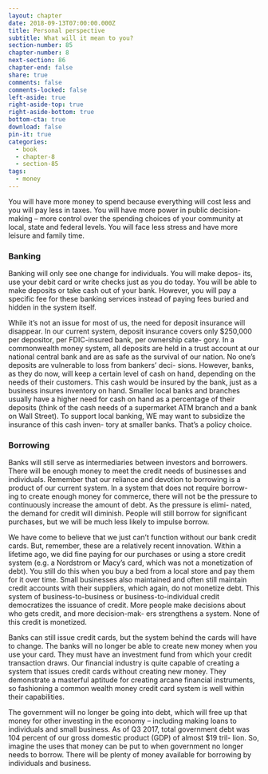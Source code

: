 ```yaml
---
layout: chapter
date: 2018-09-13T07:00:00.000Z
title: Personal perspective
subtitle: What will it mean to you?
section-number: 85
chapter-number: 8
next-section: 86
chapter-end: false
share: true
comments: false
comments-locked: false
left-aside: true
right-aside-top: true
right-aside-bottom: true
bottom-cta: true
download: false
pin-it: true
categories:
  - book
  - chapter-8
  - section-85
tags:
  - money
---
```

You will have more money to spend because everything will cost less
and you will pay less in taxes. You will have more power in public
decision-making – more control over the spending choices of your
community at local, state and federal levels. You will face less stress
and have more leisure and family time.

### Banking

Banking will only see one change for individuals. You will make depos-
its, use your debit card or write checks just as you do today. You will
be able to make deposits or take cash out of your bank. However, you
will pay a specific fee for these banking services instead of paying
fees buried and hidden in the system itself.

While it’s not an issue for most of us, the need for deposit insurance
will disappear. In our current system, deposit insurance covers only
$250,000 per depositor, per FDIC-insured bank, per ownership cate-
gory. In a commonwealth money system, all deposits are held in a trust
account at our national central bank and are as safe as the survival of
our nation. No one’s deposits are vulnerable to loss from bankers’ deci-
sions. However, banks, as they do now, will keep a certain level of cash
on hand, depending on the needs of their customers. This cash would
be insured by the bank, just as a business insures inventory on hand.
Smaller local banks and branches usually have a higher need for cash
on hand as a percentage of their deposits (think of the cash needs of a
supermarket ATM branch and a bank on Wall Street). To support local
banking, WE may want to subsidize the insurance of this cash inven-
tory at smaller banks. That’s a policy choice.

### Borrowing

Banks will still serve as intermediaries between investors and borrowers.
There will be enough money to meet the credit needs of businesses and
individuals. Remember that our reliance and devotion to borrowing is a
product of our current system. In a system that does not require borrow-
ing to create enough money for commerce, there will not be the pressure
to continuously increase the amount of debt. As the pressure is elimi-
nated, the demand for credit will diminish. People will still borrow for
significant purchases, but we will be much less likely to impulse borrow.

We have come to believe that we just can’t function without our bank
credit cards. But, remember, these are a relatively recent innovation.
Within a lifetime ago, we did fine paying for our purchases or using a
store credit system (e.g. a Nordstrom or Macy’s card, which was not a
monetization of debt). You still do this when you buy a bed from a local
store and pay them for it over time. Small businesses also maintained
and often still maintain credit accounts with their suppliers, which
again, do not monetize debt. This system of business-to-business or
business-to-individual credit democratizes the issuance of credit. More
people make decisions about who gets credit, and more decision-mak-
ers strengthens a system. None of this credit is monetized.

Banks can still issue credit cards, but the system behind the cards will
have to change. The banks will no longer be able to create new money
when you use your card. They must have an investment fund from
which your credit transaction draws. Our financial industry is quite
capable of creating a system that issues credit cards without creating
new money. They demonstrate a masterful aptitude for creating arcane
financial instruments, so fashioning a common wealth money credit
card system is well within their capabilities.

The government will no longer be going into debt, which will free up
that money for other investing in the economy – including making loans
to individuals and small business. As of Q3 2017, total government debt
was 104 percent of our gross domestic product (GDP) of almost $19 tril-
lion. So, imagine the uses that money can be put to when government
no longer needs to borrow. There will be plenty of money available for
borrowing by individuals and business.

